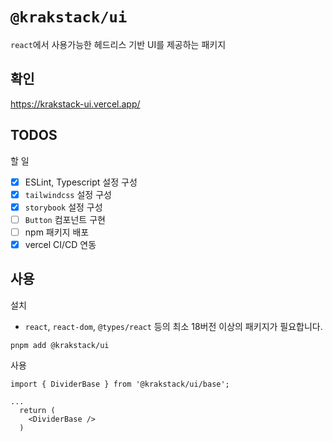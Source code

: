 # `@krakstack/ui`

`react`에서 사용가능한 헤드리스 기반 UI를 제공하는 패키지

## 확인

https://krakstack-ui.vercel.app/

## TODOS

할 일

- [x] ESLint, Typescript 설정 구성
- [x] `tailwindcss` 설정 구성
- [x] `storybook` 설정 구성
- [ ] `Button` 컴포넌트 구현
- [ ] npm 패키지 배포
- [x] vercel CI/CD 연동

## 사용

설치 

- `react`, `react-dom`, `@types/react` 등의 최소 18버전 이상의 패키지가 필요합니다.

```
pnpm add @krakstack/ui
```

사용

```
import { DividerBase } from '@krakstack/ui/base';

...
  return (
    <DividerBase />
  )
```